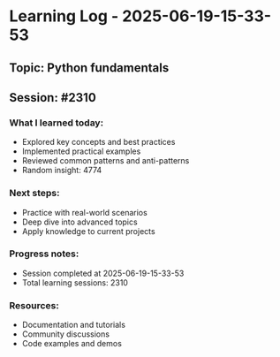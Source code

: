 # Learning Log - 2025-06-19-15-33-53

## Topic: Python fundamentals
## Session: #2310

### What I learned today:
- Explored key concepts and best practices
- Implemented practical examples  
- Reviewed common patterns and anti-patterns
- Random insight: 4774

### Next steps:
- Practice with real-world scenarios
- Deep dive into advanced topics
- Apply knowledge to current projects

### Progress notes:
- Session completed at 2025-06-19-15-33-53
- Total learning sessions: 2310

### Resources:
- Documentation and tutorials
- Community discussions
- Code examples and demos

